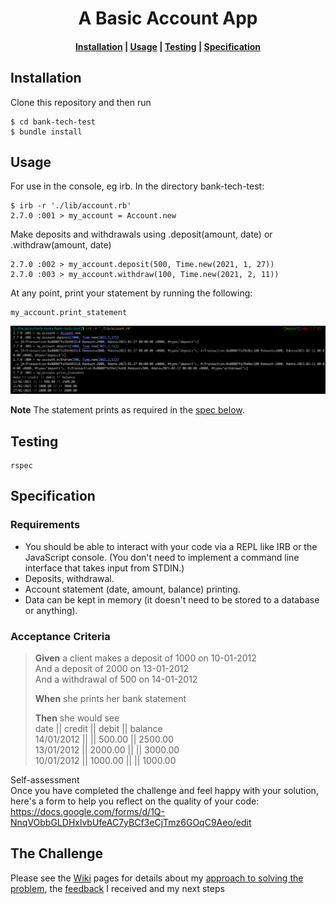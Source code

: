 <h1 align=center> A Basic Account App </h1>

<h4 align=center> <a href="https://github.com/natashamcintyre/bank-tech-test/blob/main/README.md#installation">Installation</a> | <a href="https://github.com/natashamcintyre/bank-tech-test/blob/main/README.md#usage">Usage</a> | <a href="https://github.com/natashamcintyre/bank-tech-test/blob/main/README.md#testing">Testing</a> | <a href="https://github.com/natashamcintyre/bank-tech-test/blob/main/README.md#specification">Specification</a> </h4>


## Installation

Clone this repository and then run
```
$ cd bank-tech-test
$ bundle install
```

## Usage
For use in the console, eg irb. In the directory bank-tech-test:
```
$ irb -r './lib/account.rb'
2.7.0 :001 > my_account = Account.new
```
Make deposits and withdrawals using .deposit(amount, date) or .withdraw(amount, date)
```
2.7.0 :002 > my_account.deposit(500, Time.new(2021, 1, 27))
2.7.0 :003 > my_account.withdraw(100, Time.new(2021, 2, 11))
```
At any point, print your statement by running the following:
```
my_account.print_statement
```

![IRB screenshot](/images/Bank-Tech-Test-example.png)

**Note**
The statement prints as required in the [spec below](https://github.com/natashamcintyre/bank-tech-test/blob/main/README.md#acceptance-criteria).

## Testing

```
rspec
```

## Specification

### Requirements

- You should be able to interact with your code via a REPL like IRB or the JavaScript console. (You don't need to implement a command line interface that takes input from STDIN.)
- Deposits, withdrawal.
- Account statement (date, amount, balance) printing.
- Data can be kept in memory (it doesn't need to be stored to a database or anything).

### Acceptance Criteria
  > **Given** a client makes a deposit of 1000 on 10-01-2012  
  > And a deposit of 2000 on 13-01-2012  
  > And a withdrawal of 500 on 14-01-2012  
  > 
  > **When** she prints her bank statement  
  > 
  > **Then** she would see  
  > date || credit || debit || balance  
  > 14/01/2012 || || 500.00 || 2500.00  
  > 13/01/2012 || 2000.00 || || 3000.00  
  > 10/01/2012 || 1000.00 || || 1000.00  

Self-assessment\
Once you have completed the challenge and feel happy with your solution, here's a form to help you reflect on the quality of your code: https://docs.google.com/forms/d/1Q-NnqVObbGLDHxlvbUfeAC7yBCf3eCjTmz6GOqC9Aeo/edit

## The Challenge
Please see the [Wiki](https://github.com/natashamcintyre/bank-tech-test/wiki) pages for details about my [approach to solving the problem](https://github.com/natashamcintyre/bank-tech-test/wiki/My-approach-to-the-problem), the [feedback](https://github.com/natashamcintyre/bank-tech-test/wiki/Feedback) I received and my next steps
